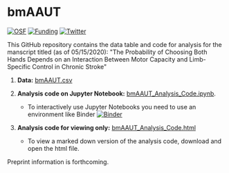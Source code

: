# bmAAUT
[![OSF](https://img.shields.io/badge/DOI%20-10.17605%2Fosf.io%2Fuh574-yellowgreen)](https://osf.io/uh574/)
[![Funding](https://img.shields.io/badge/NIH-F31HD098796-blue)](https://grantome.com/grant/NIH/F31-HD098796-01)
[![Twitter](https://img.shields.io/twitter/url/https/twitter.com/rinivarg.svg?style=social&label=@rinivarg)](https://twitter.com/rinivarg)

This GitHub repository contains the data table and code for analysis for the manscript titled (as of 05/15/2020): "The Probability of Choosing Both Hands Depends on an Interaction Between Motor Capacity and Limb-Specific Control in Chronic Stroke"

1) **Data:** [bmAAUT.csv](https://github.com/rinivarg/bmAAUT/blob/master/bmAAUT_data.csv)
2) **Analysis code on Jupyter Notebook:** [bmAAUT_Analysis_Code.ipynb](https://github.com/rinivarg/bmAAUT/blob/master/bmAAUT_Analysis_Code.ipynb). 
    - To interactively use Jupyter Notebooks you need to use an environment like Binder [![Binder](https://mybinder.org/badge_logo.svg)](https://mybinder.org/v2/gh/rinivarg/bmAAUT/master?filepath=bmAAUT_Analysis_Code.ipynb)

3) **Analysis code for viewing only:** [bmAAUT_Analysis_Code.html](https://github.com/rinivarg/bmAAUT/blob/master/bmAAUT_Analysis_Code.html)
    - To view a marked down version of the analysis code, download and open the html file.

Preprint information is forthcoming.
